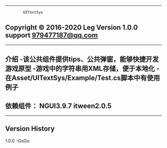 ----------------------------------------------
            UITextSys
 Copyright © 2016-2020 Leg
            Version 1.0.0
          support 979477187@qq.com
----------------------------------------------
-----------------------------
介绍
-该公共组件提供tips、公共弹窗，能够快捷开发游戏原型
-游戏中的字符串用XML存储，便于本地化
-在Asset/UITextSys/Example/Test.cs脚本中有使用例子
-----------------------------
依赖组件：
NGUI3.9.7
itween2.0.5
-----------------------------
-----------------
 Version History
-----------------

1.0.0
-GoGo

